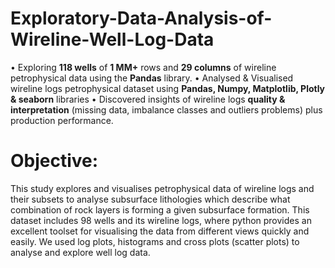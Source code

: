 # Exploratory-Data-Analysis-of-Wireline-Well-Log-Data
• Exploring **118 wells** of  **1 MM+** rows and **29 columns** of wireline petrophysical data using the **Pandas** library.   • Analysed &amp; Visualised wireline logs petrophysical dataset using **Pandas, Numpy, Matplotlib, Plotly &amp; seaborn** libraries  • Discovered insights of wireline logs **quality &amp; interpretation** (missing data, imbalance classes and outliers problems) plus production performance.

# Objective:
This study explores and visualises petrophysical data of wireline logs and their subsets to analyse subsurface lithologies which describe what combination of rock layers is forming a given subsurface formation. This dataset includes 98 wells and its wireline logs, where python provides an excellent toolset for visualising the data from different views quickly and easily. We used log plots, histograms and cross plots (scatter plots) to analyse and explore well log data.
